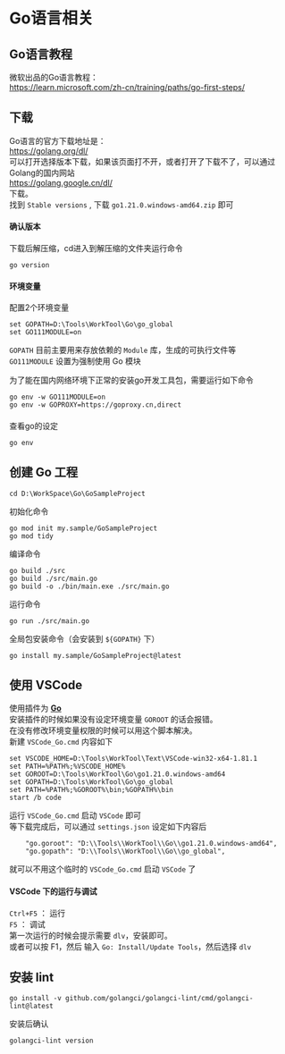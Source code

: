 # Go语言相关

## Go语言教程
微软出品的Go语言教程：  
https://learn.microsoft.com/zh-cn/training/paths/go-first-steps/  

## 下载
Go语言的官方下载地址是：  
https://golang.org/dl/  
可以打开选择版本下载，如果该页面打不开，或者打开了下载不了，可以通过Golang的国内网站  
https://golang.google.cn/dl/  
下载。  
找到 ``Stable versions`` , 下载 ``go1.21.0.windows-amd64.zip`` 即可

#### 确认版本

下载后解压缩，cd进入到解压缩的文件夹运行命令
```
go version
```

#### 环境变量
配置2个环境变量
```
set GOPATH=D:\Tools\WorkTool\Go\go_global
set GO111MODULE=on
```
``GOPATH`` 目前主要用来存放依赖的 ``Module`` 库，生成的可执行文件等  
``GO111MODULE`` 设置为强制使用 Go 模块

为了能在国内网络环境下正常的安装go开发工具包，需要运行如下命令
```
go env -w GO111MODULE=on
go env -w GOPROXY=https://goproxy.cn,direct
```

#### 
查看go的设定
```
go env
```

## 创建 Go 工程

```
cd D:\WorkSpace\Go\GoSampleProject
```

初始化命令
```
go mod init my.sample/GoSampleProject
go mod tidy
```

编译命令
```
go build ./src
go build ./src/main.go
go build -o ./bin/main.exe ./src/main.go
```

运行命令
```
go run ./src/main.go
```

全局包安装命令（会安装到 ``${GOPATH}`` 下）
```
go install my.sample/GoSampleProject@latest
```

## 使用 VSCode
使用插件为  [**Go**](https://marketplace.visualstudio.com/items?itemName=golang.go)  
安装插件的时候如果没有设定环境变量 ``GOROOT`` 的话会报错。  
在没有修改环境变量权限的时候可以用这个脚本解决。  
新建 ``VSCode_Go.cmd``
内容如下
```
set VSCODE_HOME=D:\Tools\WorkTool\Text\VSCode-win32-x64-1.81.1
set PATH=%PATH%;%VSCODE_HOME%
set GOROOT=D:\Tools\WorkTool\Go\go1.21.0.windows-amd64
set GOPATH=D:\Tools\WorkTool\Go\go_global
set PATH=%PATH%;%GOROOT%\bin;%GOPATH%\bin
start /b code
```
运行 ``VSCode_Go.cmd`` 启动 ``VSCode`` 即可  
等下载完成后，可以通过 ``settings.json`` 设定如下内容后
```
	"go.goroot": "D:\\Tools\\WorkTool\\Go\\go1.21.0.windows-amd64",
	"go.gopath": "D:\\Tools\\WorkTool\\Go\\go_global",
```
就可以不用这个临时的 ``VSCode_Go.cmd`` 启动 ``VSCode`` 了

#### VSCode 下的运行与调试
``Ctrl+F5`` ： 运行  
``F5`` ： 调试  
第一次运行的时候会提示需要 ``dlv``，安装即可。  
或者可以按 F1，然后 输入 ``Go: Install/Update Tools``，然后选择 ``dlv`` 

## 安装 lint
```
go install -v github.com/golangci/golangci-lint/cmd/golangci-lint@latest
```
安装后确认
```
golangci-lint version
```